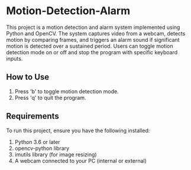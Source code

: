 # Motion-Detection-Alarm

This project is a motion detection and alarm system implemented using Python and OpenCV. The system captures video from a webcam, detects motion by comparing frames, and triggers an alarm sound if significant motion is detected over a sustained period. Users can toggle motion detection mode on or off and stop the program with specific keyboard inputs.

## How to Use

1) Press 'b' to toggle motion detection mode.
2) Press 'q' to quit the program.

## Requirements

To run this project, ensure you have the following installed:

1) Python 3.6 or later
2) opencv-python library
3) imutils library (for image resizing)
4) A webcam connected to your PC (internal or external)
